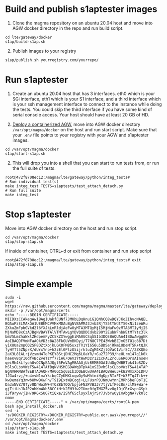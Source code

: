 # Build and publish s1aptester images

1. Clone the magma repository on an ubuntu 20.04 host and move into AGW docker directory in the repo and run build script.

```
cd lte/gateway/docker
s1ap/build-s1ap.sh
```

2. Publish images to your registry

```
s1ap/publish.sh yourregistry.com/yourrepo/
```

# Run s1aptester

1. Create an ubuntu 20.04 host that has 3 interfaces. eth0 which is your SGi interface, eth1 which is your S1 interface, and a third interface which is your ssh management interface to connect to the instance while doing the tests. You could skip the third interface if you have some kind of serial console access. Your host should have at least 20 GB of HD.

2. [Deploy a containerized AGW](https://github.com/magma/magma/tree/master/lte/gateway/docker), move into AGW docker directory `/var/opt/magma/docker` on the host and run start script. Make sure that your `.env` file points to your registry with your AGW and s1aptester images.
```
cd /var/opt/magma/docker
s1ap/start-s1ap.sh
```

2. This will drop you into a shell that you can start to run tests from, or run the full suite of tests.
```
root@472f8708ec12:/magma/lte/gateway/python/integ_tests#
# Run individual test(s)
make integ_test TESTS=s1aptests/test_attach_detach.py
# Run full suite
make integ_test
```

# Stop s1aptester

Move into AGW docker directory on the host and run stop script.
```
cd /var/opt/magma/docker
s1ap/stop-s1ap.sh
```

If inside of container, CTRL+d or exit from container and run stop script
```
root@472f8708ec12:/magma/lte/gateway/python/integ_tests# exit
s1ap/stop-s1ap.sh
```

# Simple example

```
sudo -i
wget https://raw.githubusercontent.com/magma/magma/master/lte/gateway/deploy/agw_install_docker.sh
mkdir -p /var/opt/magma/certs
echo "-----BEGIN CERTIFICATE-----
MIIDXzCCAkegAwIBAgIUakfCUNf7JMKbLDqHnuiG1QNhCQ8wDQYJKoZIhvcNAQEL
BQAwPzELMAkGA1UEBhMCVVMxMDAuBgNVBAMMJ3Jvb3RjYS5tYWdtYS0xNi1zeWRu
ZXkuZmFpbGVkd2l6YXJkLmRldjAeFw0yMTA3MTQyMjI5MjNaFw0zMTA3MTIyMjI5
MjNaMD8xCzAJBgNVBAYTAlVTMTAwLgYDVQQDDCdyb290Y2EubWFnbWEtMTYtc3lk
bmV5LmZhaWxlZHdpemFyZC5kZXYwggEiMA0GCSqGSIb3DQEBAQUAA4IBDwAwggEK
AoIBAQDFVmNFaAOkVD3c8W28FkGUVmBKDyj/T7N8C7PE43WvbBZJmO5TO1c887Dt
yiX8Ua2mpCQ2SF8DZtXojkLGKOFM85uxzTV1YI656u5BDSejRkm1UDeMT5R+tQJK
fyHYTt5ZNprX/dUrxYnp+h2zEl0PlzO5ijrktuZgM4KZjtQVaC1VirSC//2ZKQEo
2aX3L81ALrjVzsmH4TePKEY8StjDHC2Mg6LOaYR/+Gu272P39/heULrm147g1k0k
haeKv8qrI0dfvBcZveTzYf77iA6/OeVzYtWwM3zr1Z1cFALZrcuS6R6DrsAInseH
qeiMh4kLfyoh0vQCNpEAJQgt5PmVAgMBAAGjUzBRMB0GA1UdDgQWBBTpk41oSZDv
hSlsCLboVWzT5w414TAfBgNVHSMEGDAWgBTpk41oSZDvhSlsCLboVWzT5w414TAP
BgNVHRMBAf8EBTADAQH/MA0GCSqGSIb3DQEBCwUAA4IBAQBWeu3+kB2WmxXbIDPU
1JGw4rvj/+u4mvN1maYkibqCZyKMXLuqwOy9wMhtniHgKp/RIxFI+W3FTq4Tik++
kwDemaYq3nwbHMwBXwFh/T9I9ExtWBCogj+LLFUsrPDJNmUwYnnEMRh6beF8oT1E
Da3oNVZ70Tyv0DnWozW+4TQZ8bTOQ/bpjoFNZPVB3Jr7tjVLfPez8m/clM8+War+
gjTiiUsJkJP2uhKmWkb58CCiH+k2EH3fw2IUmc0fgTMGZ5vv8g1OjCBrXspnGSpk
iJf9ryw/jIH/9RGxSUO7tiQxe/IShf65clsyxlAjrSr7JvbYwOyIXAbgNA7vk0lc
nmmv
-----END CERTIFICATE-----" > /var/opt/magma/certs/rootCA.pem
bash agw_install_docker.sh
sed -i 's/DOCKER_REGISTRY=/DOCKER_REGISTRY=public.ecr.aws\/yourrepo\//' /var/opt/magma/docker/.env
cd /var/opt/magma/docker
s1ap/start-s1ap.sh
make integ_test TESTS=s1aptests/test_attach_detach.py
```
